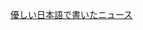 [<ruby><span>優</span><rt data-rt="やさ"></rt></ruby>しい<ruby><span>日本語</span><rt data-rt="にほんご"></rt></ruby>で<ruby><span>書</span><rt data-rt="か"></rt></ruby>いたニュース](https://www3.nhk.or.jp/news/easy/)